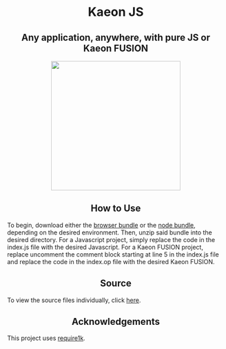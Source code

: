 <h1 align="center">Kaeon JS</h1>
<h2 align="center">Any application, anywhere, with pure JS or Kaeon FUSION</h2>

<p align="center">
	<img src="https://cdn-images-1.medium.com/max/1600/1*HP8l7LMMt7Sh5UoO1T-yLQ.png" width="300px" height="300px"/>
</p>

<h2 align="center">How to Use</h2>

To begin, download either the [browser bundle](https://github.com/Gallery-of-Kaeon/Kaeon-JS/raw/master/Kaeon%20JS/Bundles/Kaeon%20JS%20-%20Browser.zip) or the [node bundle](https://github.com/Gallery-of-Kaeon/Kaeon-JS/raw/master/Kaeon%20JS/Bundles/Kaeon%20JS%20-%20Node.zip),
depending on the desired environment.
Then,
unzip said bundle into the desired directory.
For a Javascript project,
simply replace the code in the index.js file with the desired Javascript.
For a Kaeon FUSION project,
replace uncomment the comment block starting at line 5 in the index.js file and replace the code in the index.op file with the desired Kaeon FUSION.

<!-- <h2 align="center">Notes for Javascript Projects</h2> -->

<h2 align="center">Source</h2>

To view the source files individually,
click [here](https://github.com/Gallery-of-Kaeon/Kaeon-JS/tree/master/Kaeon%20JS/Source).

<h2 align="center">Acknowledgements</h2>

This project uses [require1k](http://stuk.github.io/require1k/).
